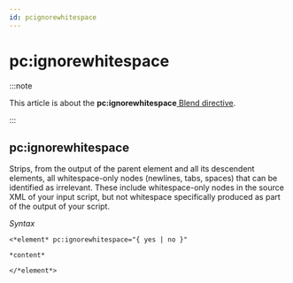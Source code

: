 ```yaml
---
id: pcignorewhitespace
---
```


# pc:ignorewhitespace




:::note

This article is about the **pc:ignorewhitespace**[ Blend directive](/Repositories/Blend_directives).

:::

## **pc:ignorewhitespace**

Strips, from the output of the parent element and all its descendent elements, all whitespace-only nodes (newlines, tabs, spaces) that can be identified as irrelevant. These include whitespace-only nodes in the source XML of your input script, but not whitespace specifically produced as part of the output of your script.

*Syntax*

```
<*element* pc:ignorewhitespace="{ yes | no }"

*content*

</*element*>
```

 